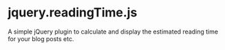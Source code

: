 # jquery.readingTime.js

A simple jQuery plugin to calculate and display the estimated reading time for your blog posts etc.